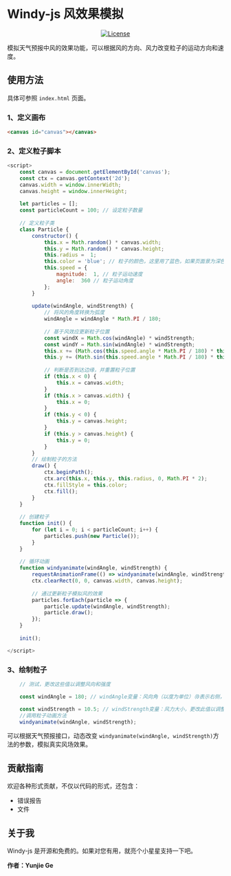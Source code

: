 # Windy-js 风效果模拟


<p style="text-align: center">
  <a href="https://choosealicense.com/licenses/mit">
		<img src="https://img.shields.io/badge/license-MIT-blue.svg" alt="License">
	</a>
</p>

模拟天气预报中风的效果功能，可以根据风的方向、风力改变粒子的运动方向和速度。

## 使用方法
具体可参照 ```index.html``` 页面。

### 1、定义画布

```html
<canvas id="canvas"></canvas>
```

### 2、定义粒子脚本

```js
<script>
    const canvas = document.getElementById('canvas');
    const ctx = canvas.getContext('2d');
    canvas.width = window.innerWidth;
    canvas.height = window.innerHeight;
​
    let particles = [];
    const particleCount = 100; // 设定粒子数量
​
    // 定义粒子类
    class Particle {
        constructor() {
            this.x = Math.random() * canvas.width;
            this.y = Math.random() * canvas.height;
            this.radius =  1;
            this.color = 'blue'; // 粒子的颜色，这里用了蓝色，如果页面景为深色，此处可以改为白色（white）粒子
            this.speed = {
                magnitude:  1, // 粒子运动速度
                angle:  360 // 粒子运动角度
            };
        }
​
        update(windAngle, windStrength) {
            // 将风的角度转换为弧度
            windAngle = windAngle * Math.PI / 180;
​
            // 基于风效应更新粒子位置
            const windX = Math.cos(windAngle) * windStrength;
            const windY = Math.sin(windAngle) * windStrength;
            this.x += (Math.cos(this.speed.angle * Math.PI / 180) * this.speed.magnitude) + windX;
            this.y += (Math.sin(this.speed.angle * Math.PI / 180) * this.speed.magnitude) + windY;
​
            // 判断是否到达边缘，并重置粒子位置
            if (this.x < 0) {
                this.x = canvas.width;
            }
            if (this.x > canvas.width) {
                this.x = 0;
            }
            if (this.y < 0) {
                this.y = canvas.height;
            }
            if (this.y > canvas.height) {
                this.y = 0;
            }
        }
        // 绘制粒子的方法
        draw() {
            ctx.beginPath();
            ctx.arc(this.x, this.y, this.radius, 0, Math.PI * 2);
            ctx.fillStyle = this.color;
            ctx.fill();
        }
    }
​
    // 创建粒子
    function init() {
        for (let i = 0; i < particleCount; i++) {
            particles.push(new Particle());
        }
    }
​
    // 循环动画
    function windyanimate(windAngle, windStrength) {
        requestAnimationFrame(() => windyanimate(windAngle, windStrength));
        ctx.clearRect(0, 0, canvas.width, canvas.height);
​
        // 通过更新粒子模拟风的效果
        particles.forEach(particle => {
            particle.update(windAngle, windStrength);
            particle.draw();
        });
    }
​
    init();

</script>
```
### 3、绘制粒子
```js
    // 测试，更改这些值以调整风向和强度

    const windAngle = 180; // windAngle变量：风向角（以度为单位）（0表示右侧，90表示下方，180表示左侧，270表示上方）

    const windStrength = 10.5; // windStrength变量：风力大小，更改此值以调整风力
    //调用粒子动画方法
    windyanimate(windAngle, windStrength);
```

可以根据天气预报接口，动态改变 ```windyanimate(windAngle, windStrength)```方法的参数，模拟真实风场效果。


## 贡献指南

欢迎各种形式贡献，不仅以代码的形式，还包含：

- 错误报告
- 文件


## 关于我

Windy-js 是开源和免费的。如果对您有用，就亮个小星星支持一下吧。

**作者：Yunjie Ge**



